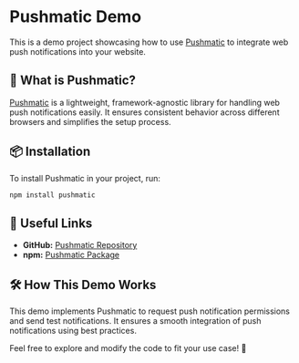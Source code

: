 # Pushmatic Demo

This is a demo project showcasing how to use [Pushmatic](https://github.com/your-username/pushmatic) to integrate web push notifications into your website.

## 🚀 What is Pushmatic?

[Pushmatic](https://www.npmjs.com/package/pushmatic) is a lightweight, framework-agnostic library for handling web push notifications easily. It ensures consistent behavior across different browsers and simplifies the setup process.

## 📦 Installation

To install Pushmatic in your project, run:

```sh
npm install pushmatic
```

## 🔗 Useful Links

- **GitHub:** [Pushmatic Repository](https://github.com/mhmdsalahsebai/pushmatic)
- **npm:** [Pushmatic Package](https://www.npmjs.com/package/pushmatic)

## 🛠 How This Demo Works

This demo implements Pushmatic to request push notification permissions and send test notifications. It ensures a smooth integration of push notifications using best practices.

Feel free to explore and modify the code to fit your use case! 🚀
